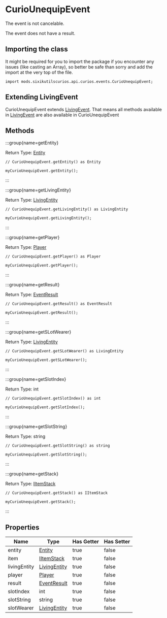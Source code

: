 # CurioUnequipEvent

The event is not cancelable.

The event does not have a result.

## Importing the class

It might be required for you to import the package if you encounter any issues (like casting an Array), so better be safe than sorry and add the import at the very top of the file.
```zenscript
import mods.sixikutilscurios.api.curios.events.CurioUnequipEvent;
```


## Extending LivingEvent

CurioUnequipEvent extends [LivingEvent](/forge/api/event/entity/LivingEvent). That means all methods available in [LivingEvent](/forge/api/event/entity/LivingEvent) are also available in CurioUnequipEvent

## Methods

:::group{name=getEntity}

Return Type: [Entity](/vanilla/api/entity/Entity)

```zenscript
// CurioUnequipEvent.getEntity() as Entity

myCurioUnequipEvent.getEntity();
```

:::

:::group{name=getLivingEntity}

Return Type: [LivingEntity](/vanilla/api/entity/LivingEntity)

```zenscript
// CurioUnequipEvent.getLivingEntity() as LivingEntity

myCurioUnequipEvent.getLivingEntity();
```

:::

:::group{name=getPlayer}

Return Type: [Player](/mods/sixikutils/curios/player/Player)

```zenscript
// CurioUnequipEvent.getPlayer() as Player

myCurioUnequipEvent.getPlayer();
```

:::

:::group{name=getResult}

Return Type: [EventResult](/forge/api/event/EventResult)

```zenscript
// CurioUnequipEvent.getResult() as EventResult

myCurioUnequipEvent.getResult();
```

:::

:::group{name=getSLotWearer}

Return Type: [LivingEntity](/vanilla/api/entity/LivingEntity)

```zenscript
// CurioUnequipEvent.getSLotWearer() as LivingEntity

myCurioUnequipEvent.getSLotWearer();
```

:::

:::group{name=getSlotIndex}

Return Type: int

```zenscript
// CurioUnequipEvent.getSlotIndex() as int

myCurioUnequipEvent.getSlotIndex();
```

:::

:::group{name=getSlotString}

Return Type: string

```zenscript
// CurioUnequipEvent.getSlotString() as string

myCurioUnequipEvent.getSlotString();
```

:::

:::group{name=getStack}

Return Type: [IItemStack](/vanilla/api/item/IItemStack)

```zenscript
// CurioUnequipEvent.getStack() as IItemStack

myCurioUnequipEvent.getStack();
```

:::


## Properties

|     Name     |                       Type                       | Has Getter | Has Setter |
|--------------|--------------------------------------------------|------------|------------|
| entity       | [Entity](/vanilla/api/entity/Entity)             | true       | false      |
| item         | [IItemStack](/vanilla/api/item/IItemStack)       | true       | false      |
| livingEntity | [LivingEntity](/vanilla/api/entity/LivingEntity) | true       | false      |
| player       | [Player](/mods/sixikutils/curios/player/Player)  | true       | false      |
| result       | [EventResult](/forge/api/event/EventResult)      | true       | false      |
| slotIndex    | int                                              | true       | false      |
| slotString   | string                                           | true       | false      |
| slotWearer   | [LivingEntity](/vanilla/api/entity/LivingEntity) | true       | false      |

